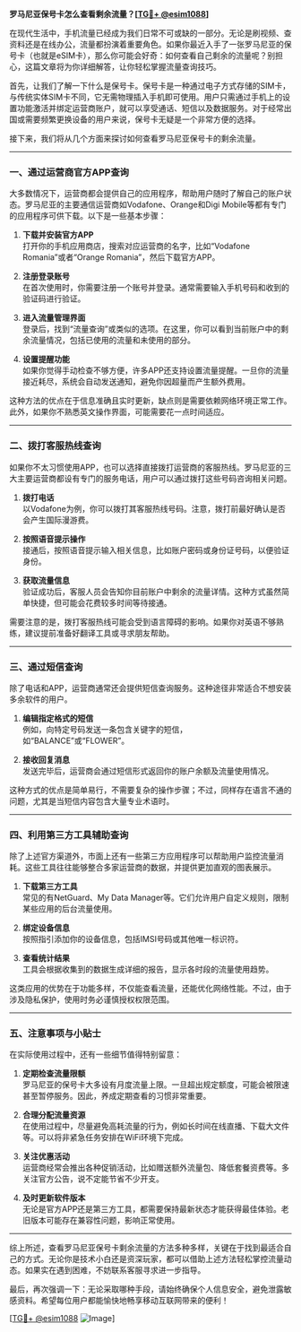 **罗马尼亚保号卡怎么查看剩余流量？[[TG💪+ @esim1088](https://t.me/s/esim1088)]**

在现代生活中，手机流量已经成为我们日常不可或缺的一部分。无论是刷视频、查资料还是在线办公，流量都扮演着重要角色。如果你最近入手了一张罗马尼亚的保号卡（也就是eSIM卡），那么你可能会好奇：如何查看自己剩余的流量呢？别担心，这篇文章将为你详细解答，让你轻松掌握流量查询技巧。

首先，让我们了解一下什么是保号卡。保号卡是一种通过电子方式存储的SIM卡，与传统实体SIM卡不同，它无需物理插入手机即可使用。用户只需通过手机上的设置功能激活并绑定运营商账户，就可以享受通话、短信以及数据服务。对于经常出国或需要频繁更换设备的用户来说，保号卡无疑是一个非常方便的选择。

接下来，我们将从几个方面来探讨如何查看罗马尼亚保号卡的剩余流量。

---

### **一、通过运营商官方APP查询**
大多数情况下，运营商都会提供自己的应用程序，帮助用户随时了解自己的账户状态。罗马尼亚的主要通信运营商如Vodafone、Orange和Digi Mobile等都有专门的应用程序可供下载。以下是一些基本步骤：

1. **下载并安装官方APP**  
   打开你的手机应用商店，搜索对应运营商的名字，比如“Vodafone Romania”或者“Orange Romania”，然后下载官方APP。

2. **注册登录账号**  
   在首次使用时，你需要注册一个账号并登录。通常需要输入手机号码和收到的验证码进行验证。

3. **进入流量管理界面**  
   登录后，找到“流量查询”或类似的选项。在这里，你可以看到当前账户中的剩余流量情况，包括已使用的流量和未使用的部分。

4. **设置提醒功能**  
   如果你觉得手动检查不够方便，许多APP还支持设置流量提醒。一旦你的流量接近耗尽，系统会自动发送通知，避免你因超量而产生额外费用。

这种方法的优点在于信息准确且实时更新，缺点则是需要依赖网络环境正常工作。此外，如果你不熟悉英文操作界面，可能需要花一点时间适应。

---

### **二、拨打客服热线查询**
如果你不太习惯使用APP，也可以选择直接拨打运营商的客服热线。罗马尼亚的三大主要运营商都设有专门的服务电话，用户可以通过拨打这些号码咨询相关问题。

1. **拨打电话**  
   以Vodafone为例，你可以拨打其客服热线号码。注意，拨打前最好确认是否会产生国际漫游费。

2. **按照语音提示操作**  
   接通后，按照语音提示输入相关信息，比如账户密码或身份证号码，以便验证身份。

3. **获取流量信息**  
   验证成功后，客服人员会告知你目前账户中剩余的流量详情。这种方式虽然简单快捷，但可能会花费较多时间等待接通。

需要注意的是，拨打客服热线可能会受到语言障碍的影响。如果你对英语不够熟练，建议提前准备好翻译工具或寻求朋友帮助。

---

### **三、通过短信查询**
除了电话和APP，运营商通常还会提供短信查询服务。这种途径非常适合不想安装多余软件的用户。

1. **编辑指定格式的短信**  
   例如，向特定号码发送一条包含关键字的短信，如“BALANCE”或“FLOWER”。

2. **接收回复消息**  
   发送完毕后，运营商会通过短信形式返回你的账户余额及流量使用情况。

这种方式的优点是简单易行，不需要复杂的操作步骤；不过，同样存在语言不通的问题，尤其是当短信内容包含大量专业术语时。

---

### **四、利用第三方工具辅助查询**
除了上述官方渠道外，市面上还有一些第三方应用程序可以帮助用户监控流量消耗。这些工具往往能够整合多家运营商的数据，并提供更加直观的图表展示。

1. **下载第三方工具**  
   常见的有NetGuard、My Data Manager等。它们允许用户自定义规则，限制某些应用的后台流量使用。

2. **绑定设备信息**  
   按照指引添加你的设备信息，包括IMSI号码或其他唯一标识符。

3. **查看统计结果**  
   工具会根据收集到的数据生成详细的报告，显示各时段的流量使用趋势。

这类应用的优势在于功能多样，不仅能查看流量，还能优化网络性能。不过，由于涉及隐私保护，使用时务必谨慎授权权限范围。

---

### **五、注意事项与小贴士**
在实际使用过程中，还有一些细节值得特别留意：

1. **定期检查流量限额**  
   罗马尼亚的保号卡大多设有月度流量上限。一旦超出规定额度，可能会被限速甚至暂停服务。因此，养成定期查看的习惯非常重要。

2. **合理分配流量资源**  
   在使用过程中，尽量避免高耗流量的行为，例如长时间在线直播、下载大文件等。可以将非紧急任务安排在WiFi环境下完成。

3. **关注优惠活动**  
   运营商经常会推出各种促销活动，比如赠送额外流量包、降低套餐资费等。多关注官方公告，说不定能节省不少开支。

4. **及时更新软件版本**  
   无论是官方APP还是第三方工具，都需要保持最新状态才能获得最佳体验。老旧版本可能存在兼容性问题，影响正常使用。

---

综上所述，查看罗马尼亚保号卡剩余流量的方法多种多样，关键在于找到最适合自己的方式。无论你是技术小白还是资深玩家，都可以借助上述方法轻松掌控流量动态。如果实在遇到困难，不妨联系客服寻求进一步指导。

最后，再次强调一下：无论采取哪种手段，请始终确保个人信息安全，避免泄露敏感资料。希望每位用户都能愉快地畅享移动互联网带来的便利！

[[TG💪+ @esim1088](https://t.me/s/esim1088) ![Image](https://i.postimg.cc/4NQfJmqS/Snipaste-2025-05-13-00-14-12.png)]